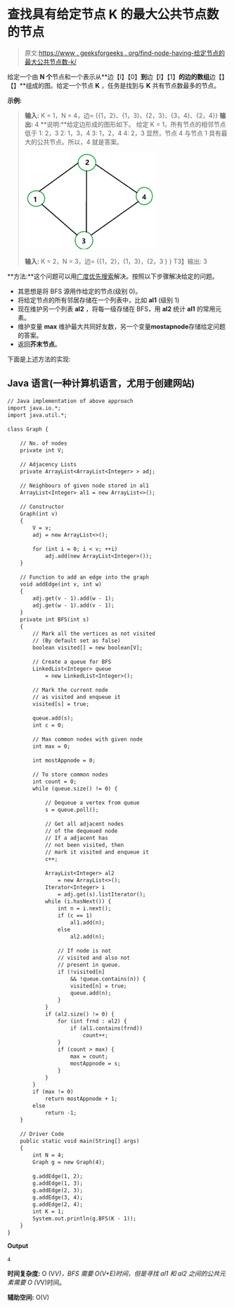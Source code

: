 # 查找具有给定节点 K 的最大公共节点数的节点

> 原文:[https://www . geeksforgeeks . org/find-node-having-给定节点的最大公共节点数-k/](https://www.geeksforgeeks.org/find-node-having-maximum-number-of-common-nodes-with-a-given-node-k/)

给定一个由 **N 个**节点和一个表示从**边【I】【0】**到**边【I】【1】**的边的数组**边【】【】**组成的图。给定一个节点 **K** ，任务是找到与 **K** 共有节点数最多的节点。

**示例:**

> **输入:** K = 1，N = 4，边= {{1，2}、{1，3}、{2，3}、{3，4}、{2，4}}
> **输出:** 4
> **说明:**给定边形成的图形如下。
> 给定 K = 1，所有节点的相邻节点低于
> 1: 2，3
> 2: 1，3，4
> 3: 1，2，4
> 4: 2，3
> 显然，节点 4 与节点 1 具有最大的公共节点。所以，4 就是答案。
> 
> ![](img/5fff61f18c46941d25a0425bada11fb5.png)
> 
> **输入:** K = 2，N = 3，边= {{1，2}，{1，3}，{2，3 } }
> T3】输出: 3

**方法:**这个问题可以用[广度优先搜索](https://www.geeksforgeeks.org/breadth-first-search-or-bfs-for-a-graph/)解决。按照以下步骤解决给定的问题。

*   其思想是将 BFS 源用作给定的节点(级别 0)。
*   将给定节点的所有邻居存储在一个列表中，比如 **al1** (级别 1)
*   现在维护另一个列表 **al2** ，将每一级存储在 BFS，用 **al2** 统计 **al1** 的常用元素。
*   维护变量 **max** 维护最大共同好友数，另一个变量**mostapnode**存储给定问题的答案。
*   返回**芥末节点**。

下面是上述方法的实现:

## Java 语言(一种计算机语言，尤用于创建网站)

```
// Java implementation of above approach
import java.io.*;
import java.util.*;

class Graph {

    // No. of nodes
    private int V;

    // Adjacency Lists
    private ArrayList<ArrayList<Integer> > adj;

    // Neighbours of given node stored in al1
    ArrayList<Integer> al1 = new ArrayList<>();

    // Constructor
    Graph(int v)
    {
        V = v;
        adj = new ArrayList<>();

        for (int i = 0; i < v; ++i)
            adj.add(new ArrayList<Integer>());
    }

    // Function to add an edge into the graph
    void addEdge(int v, int w)
    {
        adj.get(v - 1).add(w - 1);
        adj.get(w - 1).add(v - 1);
    }
    private int BFS(int s)
    {
        // Mark all the vertices as not visited
        // (By default set as false)
        boolean visited[] = new boolean[V];

        // Create a queue for BFS
        LinkedList<Integer> queue
            = new LinkedList<Integer>();

        // Mark the current node
        // as visited and enqueue it
        visited[s] = true;

        queue.add(s);
        int c = 0;

        // Max common nodes with given node
        int max = 0;

        int mostAppnode = 0;

        // To store common nodes
        int count = 0;
        while (queue.size() != 0) {

            // Dequeue a vertex from queue
            s = queue.poll();

            // Get all adjacent nodes
            // of the dequeued node
            // If a adjacent has
            // not been visited, then
            // mark it visited and enqueue it
            c++;

            ArrayList<Integer> al2
                = new ArrayList<>();
            Iterator<Integer> i
                = adj.get(s).listIterator();
            while (i.hasNext()) {
                int n = i.next();
                if (c == 1)
                    al1.add(n);
                else
                    al2.add(n);

                // If node is not
                // visited and also not
                // present in queue.
                if (!visited[n]
                    && !queue.contains(n)) {
                    visited[n] = true;
                    queue.add(n);
                }
            }
            if (al2.size() != 0) {
                for (int frnd : al2) {
                    if (al1.contains(frnd))
                        count++;
                }
                if (count > max) {
                    max = count;
                    mostAppnode = s;
                }
            }
        }
        if (max != 0)
            return mostAppnode + 1;
        else
            return -1;
    }

    // Driver Code
    public static void main(String[] args)
    {
        int N = 4;
        Graph g = new Graph(4);

        g.addEdge(1, 2);
        g.addEdge(1, 3);
        g.addEdge(2, 3);
        g.addEdge(3, 4);
        g.addEdge(2, 4);
        int K = 1;
        System.out.println(g.BFS(K - 1));
    }
}
```

**Output**

```
4
```

**时间复杂度:** O (V*V)，BFS 需要 O(V+E)时间，但是寻找 al1 和 al2 之间的公共元素需要 O (V*V)时间。

**辅助空间:** O(V)
